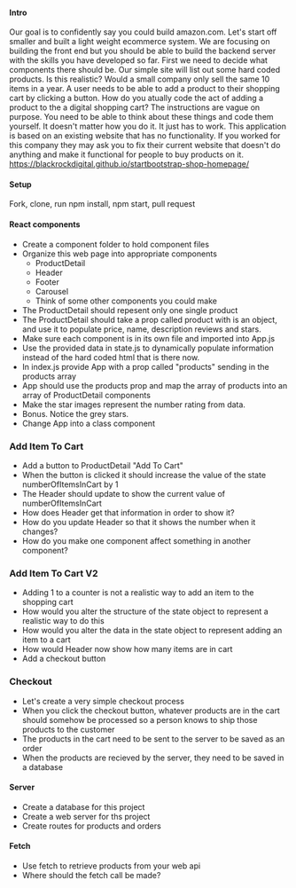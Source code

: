 #### Intro
Our goal is to confidently say you could build amazon.com. Let's start off smaller and built a light weight ecommerce system. We are focusing on building the front end but you should be able to build the backend server with the skills you have developed so far. First we need to decide what components there should be. Our simple site will list out some hard coded products. Is this realistic? Would a small company only sell the same 10 items in a year. A user needs to be able to add a product to their shopping cart by clicking a button. How do you atually code the act of adding a product to the a digital shopping cart? The instructions are vague on purpose. You need to be able to think about these things and code them yourself. It doesn't matter how you do it. It just has to work. This application is based on an existing website that has no functionality. If you worked for this company they may ask you to fix their current website that doesn't do anything and make it functional for people to buy products on it.
https://blackrockdigital.github.io/startbootstrap-shop-homepage/

#### Setup
Fork, clone, run npm install, npm start, pull request

#### React components
 * Create a component folder to hold component files
 * Organize this web page into appropriate components
   * ProductDetail
   * Header
   * Footer
   * Carousel
   * Think of some other components you could make
* The ProductDetail should repesent only one single product
* The ProductDetail should take a prop called product with is an object, and use it to populate price, name, description reviews and stars.
* Make sure each component is in its own file and imported into App.js
* Use the provided data in state.js to dynamically populate information instead of the hard coded html that is there now.
* In index.js provide App with a prop called "products" sending in the products array 
* App should use the products prop and map the array of products into an array of ProductDetail components
* Make the star images represent the number rating from data.
* Bonus. Notice the grey stars.
* Change App into a class component


### Add Item To Cart
* Add a button to ProductDetail "Add To Cart"
* When the button is clicked it should increase the value of the state numberOfItemsInCart by 1
* The Header should update to show the current value of numberOfItemsInCart
* How does Header get that information in order to show it?
* How do you update Header so that it shows the number when it changes?
* How do you make one component affect something in another component?


### Add Item To Cart V2
* Adding 1 to a counter is not a realistic way to add an item to the shopping cart
* How would you alter the structure of the state object to represent a realistic way to do this
* How would you alter the data in the state object to represent adding an item to a cart
* How would Header now show how many items are in cart
* Add a checkout button

### Checkout
* Let's create a very simple checkout process
* When you click the checkout button, whatever products are in the cart should somehow be processed so a person knows to ship those products to the customer
* The products in the cart need to be sent to the server to be saved as an order
* When the products are recieved by the server, they need to be saved in a database 



#### Server
* Create a database for this project
* Create a web server for ths project
* Create routes for products and orders


#### Fetch
* Use fetch to retrieve products from your web api
* Where should the fetch call be made?
